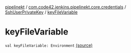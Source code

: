 [pipelinekt](../../index.md) / [com.code42.jenkins.pipelinekt.core.credentials](../index.md) / [SshUserPrivateKey](index.md) / [keyFileVariable](./key-file-variable.md)

# keyFileVariable

`val keyFileVariable: Environment` [(source)](https://github.com/code42/pipelinekt/tree/master/core/src/main/kotlin/com/code42/jenkins/pipelinekt/core/credentials/SshUserPrivateKey.kt#L6)